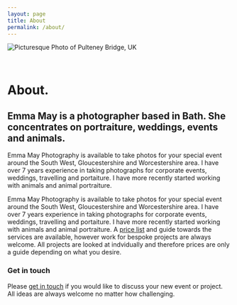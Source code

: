 ```yaml
---
layout: page
title: About
permalink: /about/
---
```


![Picturesque Photo of Pulteney Bridge, UK](/assets/img/bath-header.jpg "Picturesque Photo of Pulteney Bridge, UK")

<br>

# About.

## **Emma May** is a photographer based in Bath. She concentrates on portraiture, weddings, events and animals.

Emma May Photography is available to take photos for your special event around the South West, Gloucestershire and Worcestershire area. I have over 7 years experience in taking photographs for corporate events, weddings, travelling and portaiture. I have more recently started working with animals and animal portraiture. 

Emma May Photography is available to take photos for your special event around the South West, Gloucestershire and Worcestershire area. I have over 7 years experience in taking photographs for corporate events, weddings, travelling and portaiture. I have more recently started working with animals and animal portraiture.
A [price list](/services) and guide towards the services are available, however work for bespoke projects are always welcome. All projects are looked at indvidually and therefore prices are only a guide depending on what you desire.

### Get in touch 

Please [get in touch](/contact) if you would like to discuss your new event or project. All ideas are always welcome no matter how challenging. 

<br>
